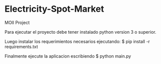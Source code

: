 # Electricity-Spot-Market
MOII Project



Para ejecutar el proyecto debe tener instalado python version 3 o superior.

Luego instalar los requerimientos necesarios ejecutando: 
$ pip install -r requirements.txt


Finalmente ejecute la aplicacion escribiendo 
$ python main.py
